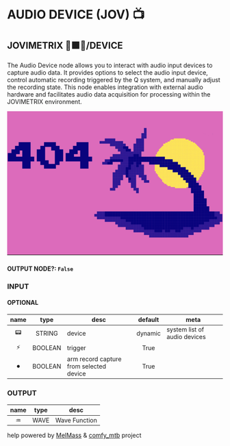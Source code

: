 # AUDIO DEVICE (JOV) 📺

## JOVIMETRIX 🔺🟩🔵/DEVICE

The Audio Device node allows you to interact with audio input devices to capture audio data. It provides options to select the audio input device, control automatic recording triggered by the Q system, and manually adjust the recording state. This node enables integration with external audio hardware and facilitates audio data acquisition for processing within the JOVIMETRIX environment.

![AUDIO DEVICE](https://raw.githubusercontent.com/Amorano/Jovimetrix-examples/master/node/AUDIO%20DEVICE/AUDIO%20DEVICE.png)

#### OUTPUT NODE?: `False`

### INPUT

#### OPTIONAL

name | type | desc | default | meta
:---:|:---:|---|:---:|---
📟 | STRING | device | dynamic | system list of audio devices
⚡ | BOOLEAN | trigger | True | 
⏺ | BOOLEAN | arm record capture from selected<br>device | True | 

### OUTPUT

name | type | desc
:---:|:---:|---
♒ | WAVE | Wave Function 

help powered by [MelMass](https://github.com/melMass) & [comfy_mtb](https://github.com/melMass/comfy_mtb) project